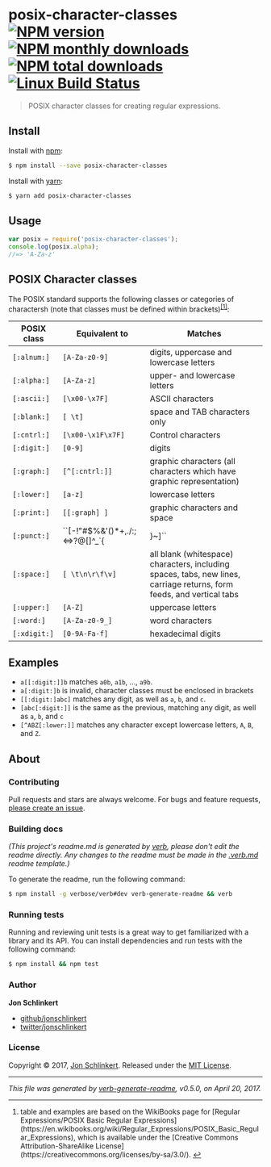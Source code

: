 # posix-character-classes [![NPM version](https://img.shields.io/npm/v/posix-character-classes.svg?style=flat)](https://www.npmjs.com/package/posix-character-classes) [![NPM monthly downloads](https://img.shields.io/npm/dm/posix-character-classes.svg?style=flat)](https://npmjs.org/package/posix-character-classes)  [![NPM total downloads](https://img.shields.io/npm/dt/posix-character-classes.svg?style=flat)](https://npmjs.org/package/posix-character-classes) [![Linux Build Status](https://img.shields.io/travis/jonschlinkert/posix-character-classes.svg?style=flat&label=Travis)](https://travis-ci.org/jonschlinkert/posix-character-classes)

> POSIX character classes for creating regular expressions.

## Install

Install with [npm](https://www.npmjs.com/):

```sh
$ npm install --save posix-character-classes
```

Install with [yarn](https://yarnpkg.com):

```sh
$ yarn add posix-character-classes
```

## Usage

```js
var posix = require('posix-character-classes');
console.log(posix.alpha);
//=> 'A-Za-z'
```

## POSIX Character classes

The POSIX standard supports the following classes or categories of charactersh (note that classes must be defined within brackets)<sup class="footnote-ref"><a href="#fn1" id="fnref1">[1]</a></sup>:

| **POSIX class** | **Equivalent to** | **Matches** | 
| --- | --- | --- |
| `[:alnum:]` | `[A-Za-z0-9]` | digits, uppercase and lowercase letters |
| `[:alpha:]` | `[A-Za-z]` | upper- and lowercase letters |
| `[:ascii:]` | `[\x00-\x7F]` | ASCII characters |
| `[:blank:]` | `[ \t]` | space and TAB characters only |
| `[:cntrl:]` | `[\x00-\x1F\x7F]` | Control characters |
| `[:digit:]` | `[0-9]` | digits |
| `[:graph:]` | `[^[:cntrl:]]` | graphic characters (all characters which have graphic representation) |
| `[:lower:]` | `[a-z]` | lowercase letters |
| `[:print:]` | `[[:graph] ]` | graphic characters and space |
| `[:punct:]` | ``[-!"#$%&'()*+,./:;<=>?@[]^_`{ | }~]`` | all punctuation characters (all graphic characters except letters and digits) |
| `[:space:]` | `[ \t\n\r\f\v]` | all blank (whitespace) characters, including spaces, tabs, new lines, carriage returns, form feeds, and vertical tabs |
| `[:upper:]` | `[A-Z]` | uppercase letters |
| `[:word:]` | `[A-Za-z0-9_]` | word characters |
| `[:xdigit:]` | `[0-9A-Fa-f]` | hexadecimal digits |

## Examples

* `a[[:digit:]]b` matches `a0b`, `a1b`, ..., `a9b`.
* `a[:digit:]b` is invalid, character classes must be enclosed in brackets
* `[[:digit:]abc]` matches any digit, as well as `a`, `b`, and `c`.
* `[abc[:digit:]]` is the same as the previous, matching any digit, as well as `a`, `b`, and `c`
* `[^ABZ[:lower:]]` matches any character except lowercase letters, `A`, `B`, and `Z`.

## About

### Contributing

Pull requests and stars are always welcome. For bugs and feature requests, [please create an issue](../../issues/new).

### Building docs

_(This project's readme.md is generated by [verb](https://github.com/verbose/verb-generate-readme), please don't edit the readme directly. Any changes to the readme must be made in the [.verb.md](.verb.md) readme template.)_

To generate the readme, run the following command:

```sh
$ npm install -g verbose/verb#dev verb-generate-readme && verb
```

### Running tests

Running and reviewing unit tests is a great way to get familiarized with a library and its API. You can install dependencies and run tests with the following command:

```sh
$ npm install && npm test
```

### Author

**Jon Schlinkert**

* [github/jonschlinkert](https://github.com/jonschlinkert)
* [twitter/jonschlinkert](https://twitter.com/jonschlinkert)

### License

Copyright © 2017, [Jon Schlinkert](https://github.com/jonschlinkert).
Released under the [MIT License](LICENSE).

***

_This file was generated by [verb-generate-readme](https://github.com/verbose/verb-generate-readme), v0.5.0, on April 20, 2017._

<hr class="footnotes-sep">
<section class="footnotes">
<ol class="footnotes-list">
<li id="fn1"  class="footnote-item">table and examples are based on the WikiBooks page for [Regular Expressions/POSIX Basic Regular Expressions](https://en.wikibooks.org/wiki/Regular_Expressions/POSIX_Basic_Regular_Expressions), which is available under the [Creative Commons Attribution-ShareAlike License](https://creativecommons.org/licenses/by-sa/3.0/). <a href="#fnref1" class="footnote-backref">↩</a>

</li>
</ol>
</section>
